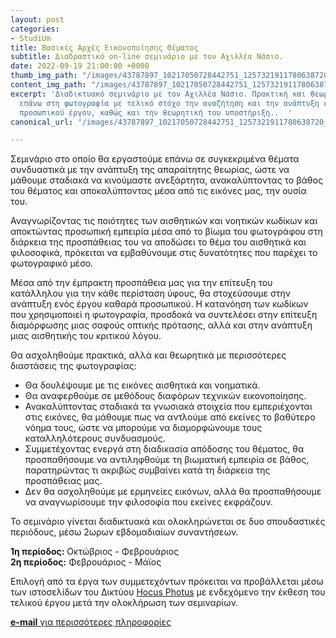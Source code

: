 ```yaml
---
layout: post
categories:
- StudiUm
title: Βασικές Αρχές Εικονοποίησης Θέματος
subtitle: Διαδραστικό on-line σεμινάριο με τον Αχιλλέα Νάσιο.
date: 2022-09-19 21:00:00 +0000
thumb_img_path: "/images/43787897_10217050728442751_1257321911780638720_n.jpeg"
content_img_path: "/images/43787897_10217050728442751_1257321911780638720_n.jpeg"
excerpt: 'Διαδικτυακό σεμινάριο με τον Αχιλλέα Νάσιο. Πρακτική και θεωρητική σπουδή
  επάνω στη φωτογραφία με τελικό στόχο την αναζήτηση και την ανάπτυξη ενός ολοκληρωμένου
  προσωπικού έργου, καθώς και την θεωρητική του υποστήριξη..  '
canonical_url: "/images/43787897_10217050728442751_1257321911780638720_n.jpeg"

---
```

Σεμινάριο στο οποίο θα εργαστούμε επάνω σε συγκεκριμένα θέματα συνδυαστικά με την ανάπτυξη της απαραίτητης θεωρίας, ώστε να μάθουμε σταδιακά να κινούμαστε ανεξάρτητα, ανακαλύπτοντας το βάθος του θέματος και αποκαλύπτοντας μέσα από τις εικόνες μας, την ουσία του.

Αναγνωρίζοντας τις ποιότητες των αισθητικών και νοητικών κωδίκων και αποκτώντας προσωπική εμπειρία μέσα από το βίωμα του φωτογράφου στη διάρκεια της προσπάθειας του να αποδώσει το θέμα του αισθητικά και φιλοσοφικά, πρόκειται να εμβαθύνουμε στις δυνατότητες που παρέχει το φωτογραφικό μέσο.

Μέσα από την έμπρακτη προσπάθεια μας για την επίτευξη του κατάλληλου για την κάθε περίσταση ύφους, θα στοχεύσουμε στην ανάπτυξη ενός έργου καθαρά προσωπικού. Η κατανόηση των κωδίκων που χρησιμοποιεί η φωτογραφία, προσδοκά να συντελέσει στην επίτευξη διαμόρφωσης μιας σαφούς οπτικής πρότασης, αλλά και στην ανάπτυξη μιας αισθητικής του κριτικού λόγου.

Θα ασχοληθούμε πρακτικά, αλλά και θεωρητικά με περισσότερες διαστάσεις της φωτογραφίας:

* Θα δουλέψουμε με τις εικόνες αισθητικά και νοηματικά.
* Θα αναφερθούμε σε μεθόδους διαφόρων τεχνικών εικονοποίησης.
* Ανακαλύπτοντας σταδιακά τα γνωσιακά στοιχεία που εμπεριέχονται στις εικόνες, θα μάθουμε πως να αντλούμε από εκείνες το βαθύτερο νόημα τους, ώστε να μπορούμε να διαμορφώνουμε τους καταλληλότερους συνδυασμούς.
* Συμμετέχοντας ενεργά στη διαδικασία απόδοσης του θέματος, θα προσπαθήσουμε να αντιληφθούμε τη βιωματική εμπειρία σε βάθος, παρατηρώντας τι ακριβώς συμβαίνει κατά τη διάρκεια της προσπάθειας μας.
* Δεν θα ασχοληθούμε με ερμηνείες εικόνων, αλλά θα προσπαθήσουμε να αναγνωρίσουμε την φιλοσοφία που εκείνες εκφράζουν.

Το σεμινάριο γίνεται διαδικτυακά και ολοκληρώνεται σε δυο σπουδαστικές περιόδους, μέσω 2ωρων εβδομαδιαίων συναντήσεων.

**1η περίοδος:** Οκτώβριος - Φεβρουάριος  
**2η περίοδος:** Φεβρουάριος - Μάϊος

Επιλογή από τα έργα των συμμετεχόντων πρόκειται να προβάλλεται μέσω των ιστοσελίδων του Δικτύου [Hocus Photus](https://hocusphotus.com/blog) με ενδεχόμενο την έκθεση του τελικού έργου μετά την ολοκλήρωση των σεμιναρίων.

<a href="https://hocusphotus.com/contact/" target="blank">**e-mail** για περισσότερες πληροφορίες</a>